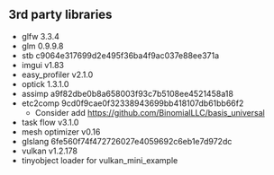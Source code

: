 

## 3rd party libraries
* glfw 3.3.4
* glm 0.9.9.8
* stb c9064e317699d2e495f36ba4f9ac037e88ee371a
* imgui v1.83
* easy_profiler v2.1.0
* optick 1.3.1.0
* assimp a9f82dbe0b8a658003f93c7b5108ee4521458a18
* etc2comp 9cd0f9cae0f32338943699bb418107db61bb66f2
    * Consider add https://github.com/BinomialLLC/basis_universal 
* task flow v3.1.0
* mesh optimizer v0.16
* glslang 6fe560f74f472726027e4059692c6eb1e7d972dc
* vulkan v1.2.178
* tinyobject loader for vulkan_mini_example
